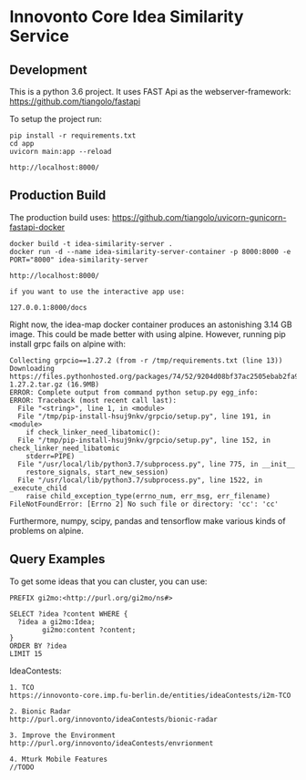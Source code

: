 # Innovonto Core Idea Similarity Service

## Development
This is a python 3.6 project.
It uses FAST Api as the webserver-framework: https://github.com/tiangolo/fastapi

To setup the project run:

    pip install -r requirements.txt
    cd app
    uvicorn main:app --reload
    
    http://localhost:8000/
    
    
## Production Build
The production build uses: https://github.com/tiangolo/uvicorn-gunicorn-fastapi-docker

    docker build -t idea-similarity-server .
    docker run -d --name idea-similarity-server-container -p 8000:8000 -e PORT="8000" idea-similarity-server
    
    http://localhost:8000/
    
    if you want to use the interactive app use:
    
    127.0.0.1:8000/docs
    
Right now, the idea-map docker container produces an astonishing 3.14 GB image. This could be made better with using alpine.
However, running pip install grpc fails on alpine with: 

    Collecting grpcio==1.27.2 (from -r /tmp/requirements.txt (line 13))
    Downloading https://files.pythonhosted.org/packages/74/52/9204d08bf37ac2505ebab2fa93b808fac87564580d7cc839db2fe11c3bdd/grpcio-1.27.2.tar.gz (16.9MB)
    ERROR: Complete output from command python setup.py egg_info:
    ERROR: Traceback (most recent call last):
      File "<string>", line 1, in <module>
      File "/tmp/pip-install-hsuj9nkv/grpcio/setup.py", line 191, in <module>
        if check_linker_need_libatomic():
      File "/tmp/pip-install-hsuj9nkv/grpcio/setup.py", line 152, in check_linker_need_libatomic
        stderr=PIPE)
      File "/usr/local/lib/python3.7/subprocess.py", line 775, in __init__
        restore_signals, start_new_session)
      File "/usr/local/lib/python3.7/subprocess.py", line 1522, in _execute_child
        raise child_exception_type(errno_num, err_msg, err_filename)
    FileNotFoundError: [Errno 2] No such file or directory: 'cc': 'cc'

Furthermore, numpy, scipy, pandas and tensorflow make various kinds of problems on alpine.

## Query Examples
To get some ideas that you can cluster, you can use:

    PREFIX gi2mo:<http://purl.org/gi2mo/ns#>

    SELECT ?idea ?content WHERE {
      ?idea a gi2mo:Idea;
            gi2mo:content ?content;
    }
    ORDER BY ?idea
    LIMIT 15

IdeaContests:

    1. TCO
    https://innovonto-core.imp.fu-berlin.de/entities/ideaContests/i2m-TCO
    
    2. Bionic Radar
    http://purl.org/innovonto/ideaContests/bionic-radar
     
    3. Improve the Environment
    http://purl.org/innovonto/ideaContests/envrionment
    
    4. Mturk Mobile Features
    //TODO